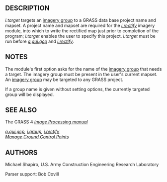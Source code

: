 ## DESCRIPTION

*i.target* targets an [imagery group](i.group.html) to a GRASS data base
project name and mapset. A project name and mapset are required for the
*[i.rectify](i.rectify.html)* imagery module, into which to write the
rectified map just prior to completion of the program; *i.target*
enables the user to specify this project. *i.target* must be run before
*[g.gui.gcp](g.gui.gcp.html)* and *[i.rectify](i.rectify.html)*.

## NOTES

The module\'s first option asks for the name of the [imagery
group](i.group.html) that needs a target. The imagery group must be
present in the user\'s current mapset. An [imagery group](i.group.html)
may be targeted to any GRASS project.

If a group name is given without setting options, the currently targeted
group will be displayed.

## SEE ALSO

The GRASS 4 *[Image Processing
manual](https://grass.osgeo.org/gdp/imagery/grass4_image_processing.pdf)*

*[g.gui.gcp](g.gui.gcp.html), [i.group](i.group.html),
[i.rectify](i.rectify.html)*\
*[Manage Ground Control Points](wxGUI.gcp.html)*

## AUTHORS

Michael Shapiro, U.S. Army Construction Engineering Research Laboratory

Parser support: Bob Covill
